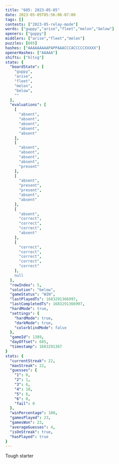 ```yaml
---
title: "685: 2023-05-05"
date: 2023-05-05T05:56:06-07:00
tags: []
contests: ["2023-05-relay-mode"]
words: ["guppy","arise","fleet","melon","below"]
openers: ["guppy"]
middlers: ["arise","fleet","melon"]
puzzles: [685]
hashes: ["AAAAAAAAAPAPPAAACCCACCCCCXXXXX"]
openerHashes: ["AAAAA"]
shifts: ["hltxg"]
state: {
  "boardState": [
    "guppy",
    "arise",
    "fleet",
    "melon",
    "below",
    ""
  ],
  "evaluations": [
    [
      "absent",
      "absent",
      "absent",
      "absent",
      "absent"
    ],
    [
      "absent",
      "absent",
      "absent",
      "absent",
      "present"
    ],
    [
      "absent",
      "present",
      "present",
      "absent",
      "absent"
    ],
    [
      "absent",
      "correct",
      "correct",
      "correct",
      "absent"
    ],
    [
      "correct",
      "correct",
      "correct",
      "correct",
      "correct"
    ],
    null
  ],
  "rowIndex": 5,
  "solution": "below",
  "gameStatus": "WIN",
  "lastPlayedTs": 1683291366997,
  "lastCompletedTs": 1683291366997,
  "hardMode": true,
  "settings": {
    "hardMode": true,
    "darkMode": true,
    "colorblindMode": false
  },
  "gameId": 1389,
  "dayOffset": 685,
  "timestamp": 1683291367
}
stats: {
  "currentStreak": 22,
  "maxStreak": 22,
  "guesses": {
    "1": 0,
    "2": 1,
    "3": 6,
    "4": 10,
    "5": 6,
    "6": 0,
    "fail": 0
  },
  "winPercentage": 100,
  "gamesPlayed": 23,
  "gamesWon": 23,
  "averageGuesses": 4,
  "isOnStreak": true,
  "hasPlayed": true
}
---
```

<!-- more -->
Tough starter

